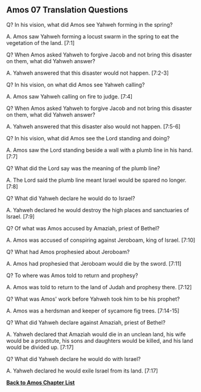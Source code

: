 ## Amos 07 Translation Questions ##

Q? In his vision, what did Amos see Yahweh forming in the spring?

A. Amos saw Yahweh forming a locust swarm in the spring to eat the vegetation of the land. [7:1]

Q? When Amos asked Yahweh to forgive Jacob and not bring this disaster on them, what did Yahweh answer?

A. Yahweh answered that this disaster would not happen. [7:2-3]

Q? In his vision, on what did Amos see Yahweh calling?

A. Amos saw Yahweh calling on fire to judge. [7:4]

Q? When Amos asked Yahweh to forgive Jacob and not bring this disaster on them, what did Yahweh answer?

A. Yahweh answered that this disaster also would not happen. [7:5-6]

Q? In his vision, what did Amos see the Lord standing and doing?

A. Amos saw the Lord standing beside a wall with a plumb line in his hand. [7:7]

Q? What did the Lord say was the meaning of the plumb line?

A. The Lord said the plumb line meant Israel would be spared no longer. [7:8]

Q? What did Yahweh declare he would do to Israel?

A. Yahweh declared he would destroy the high places and sanctuaries of Israel. [7:9]

Q? Of what was Amos accused by Amaziah, priest of Bethel?

A. Amos was accused of conspiring against Jeroboam, king of Israel. [7:10]

Q? What had Amos prophesied about Jeroboam?

A. Amos had prophesied that Jeroboam would die by the sword. [7:11]

Q? To where was Amos told to return and prophesy?

A. Amos was told to return to the land of Judah and prophesy there. [7:12]

Q? What was Amos' work before Yahweh took him to be his prophet?

A. Amos was a herdsman and keeper of sycamore fig trees. [7:14-15]

Q? What did Yahweh declare against Amaziah, priest of Bethel?

A. Yahweh declared that Amaziah would die in an unclean land, his wife would be a prostitute, his sons and daughters would be killed, and his land would be divided up. [7:17]

Q? What did Yahweh declare he would do with Israel?

A. Yahweh declared he would exile Israel from its land. [7:17]

__[Back to Amos Chapter List](./)__

